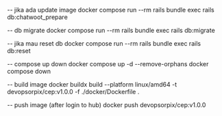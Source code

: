 -- jika ada update image
docker compose run --rm rails bundle exec rails db:chatwoot_prepare

-- db migrate
docker compose run --rm rails bundle exec rails db:migrate

-- jika mau reset db
docker compose run --rm rails bundle exec rails db:reset

-- compose up down
docker compose up -d --remove-orphans
docker compose down

-- build image
docker buildx build --platform linux/amd64 -t devopsorpix/cep:v1.0.0 -f ./docker/Dockerfile .

-- push image (after login to hub)
docker push devopsorpix/cep:v1.0.0